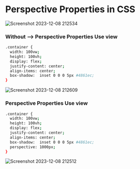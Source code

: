 # Perspective Properties in CSS
![Screenshot 2023-12-08 212534](https://github.com/mdsomad/Web-Development/assets/103892160/354f9f80-7918-4052-8b33-2444adeff9e3)
### Without --> Perspective Properties Use view
```sh
.container {
  width: 100vw;
  height: 100vh;
  display: flex;
  justify-content: center;
  align-items: center;
  box-shadow:  inset 0 0 0 5px #4861ec;
}
```
![Screenshot 2023-12-08 212609](https://github.com/mdsomad/Web-Development/assets/103892160/2f9e3f5e-549f-44e5-b6d7-c07fdb7a5770)
### Perspective Properties Use view
```sh
.container {
  width: 100vw;
  height: 100vh;
  display: flex;
  justify-content: center;
  align-items: center;
  box-shadow:  inset 0 0 0 5px #4861ec;
  perspective: 1000px;
}
```
![Screenshot 2023-12-08 212512](https://github.com/mdsomad/Web-Development/assets/103892160/bcecb4e4-4f37-457e-b300-762b348774e1)


